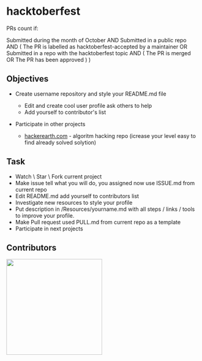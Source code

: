# hacktoberfest

PRs count if:

Submitted during the month of October AND
Submitted in a public repo AND (
  The PR is labelled as hacktoberfest-accepted by a maintainer OR
  Submitted in a repo with the hacktoberfest topic AND (
    The PR is merged OR
    The PR has been approved
  )
)

## Objectives
- Create username repository and style your README.md file
  - Edit and create cool user profile ask others to help
  - Add yourself to contributor's list

- Participate in other projects
  - [hackerearth.com](https://hackerearth.com) - algoritm hacking repo (icrease your level easy to find already solved solytion)
 
## Task
 - Watch \ Star \ Fork current project
 - Make issue tell what you will do, you assigned now use ISSUE.md from current repo
 - Edit README.md add yourself to contributors list
 - Investigate new resources to style your profile
 - Put description in /Resources/yourname.md with all steps / links / tools to improve your profile.
 - Make Pull request used PULL.md from current repo as a template
 - Participate in next projects



## Contributors
[<img src="https://avatars.githubusercontent.com/u/21281697?v=4" width="250"/>](https://hackerearth.com)
